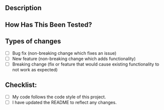 
## Description
<!--- Describe your changes in detail -->

<!--- If it fixes an open issue, please link to the issue here. -->

## How Has This Been Tested?


## Types of changes
- [ ] Bug fix (non-breaking change which fixes an issue)
- [ ] New feature (non-breaking change which adds functionality)
- [ ] Breaking change (fix or feature that would cause existing functionality to not work as expected)

## Checklist:
- [ ] My code follows the code style of this project.
- [ ] I have updated the README to reflect any changes.
